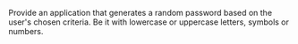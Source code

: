 Provide an application that generates a random password based on the user's chosen criteria. Be it with lowercase or uppercase letters, symbols or numbers.
